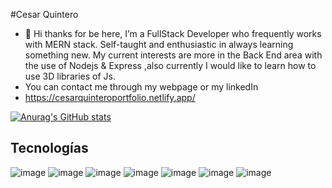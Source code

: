 #Cesar Quintero
- 👋 Hi thanks for be here, I’m a FullStack Developer who frequently works with MERN stack.
Self-taught and enthusiastic in always learning something new.
My current interests are more in the Back End area with the use of Nodejs & Express ,also currently I would like to learn how to use 3D libraries of Js.
- You can contact me through my webpage or my linkedIn
- https://cesarquinteroportfolio.netlify.app/

[![Anurag's GitHub stats](https://github-readme-stats.vercel.app/api?username=CesarQuint&show_icons=true&theme=vue-dark)](https://github.com/anuraghazra/github-readme-stats)

## Tecnologías

![[image]({BadgeURLHere})](https://img.shields.io/badge/React-20232A?style=for-the-badge&logo=react&logoColor=61DAFB
)
![[image]({BadgeURLHere})](https://img.shields.io/badge/MongoDB-4EA94B?style=for-the-badge&logo=mongodb&logoColor=white
)
![[image]({BadgeURLHere})](https://img.shields.io/badge/Svelte-4A4A55?style=for-the-badge&logo=svelte&logoColor=FF3E00
)
![[image]({BadgeURLHere})](https://img.shields.io/badge/Express.js-000000?style=for-the-badge&logo=express&logoColor=white
)
![[image]({BadgeURLHere})](https://img.shields.io/badge/PostgreSQL-316192?style=for-the-badge&logo=postgresql&logoColor=white
)
![[image]({BadgeURLHere})](https://img.shields.io/badge/Node.js-339933?style=for-the-badge&logo=nodedotjs&logoColor=white
)
![[image]({BadgeURLHere})](https://img.shields.io/badge/Tailwind_CSS-38B2AC?style=for-the-badge&logo=tailwind-css&logoColor=white
)

